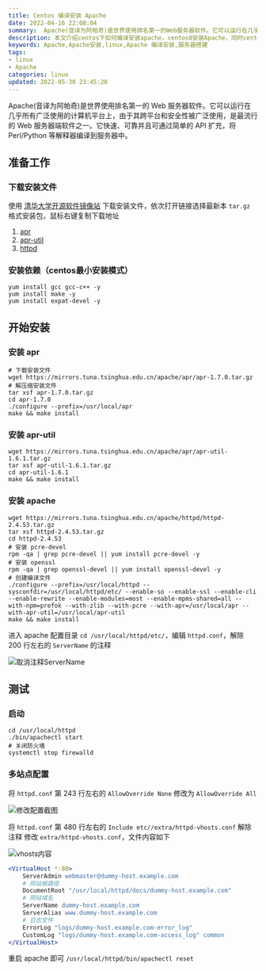 ```yaml
---
title: Centos 编译安装 Apache
date: 2022-04-16 22:08:04
summary:  Apache(音译为阿帕奇)是世界使用排名第一的Web服务器软件。它可以运行在几乎所有广泛使用的计算机平台上，由于其跨平台和安全性被广泛使用，是最流行的Web服务器端软件之一。
description: 本文介绍centos下如何编译安装apache，centos8安装Apache，同时centos7也可，通过编译源代码方式安装，同时编译安装依赖apr和apr-util，并进行简单配置。
keywords: Apache,Apache安装,linux,Apache 编译安装,服务器搭建
tags:
- linux
- Apache
categories: linux
updated: 2022-05-30 23:45:20
---
```




Apache(音译为阿帕奇)是世界使用排名第一的 Web 服务器软件。它可以运行在几乎所有广泛使用的计算机平台上，由于其跨平台和安全性被广泛使用，是最流行的 Web 服务器端软件之一。它快速、可靠并且可通过简单的 API 扩充，将 Perl/Python 等解释器编译到服务器中。



## 准备工作

### 下载安装文件

使用 [清华大学开源软件镜像站](https://mirrors.tuna.tsinghua.edu.cn/) 下载安装文件，依次打开链接选择最新本 `tar.gz` 格式安装包，鼠标右键复制下载地址

1. [apr](https://mirrors.tuna.tsinghua.edu.cn/apache/apr/)
2. [apr-util](https://mirrors.tuna.tsinghua.edu.cn/apache/apr/)
3. [httpd](https://mirrors.tuna.tsinghua.edu.cn/apache/httpd/)

### 安装依赖（centos最小安装模式）

```shell
yum install gcc gcc-c++ -y
yum install make -y
yum install expat-devel -y
```

## 开始安装

### 安装  apr

```shell
# 下载安装文件
wget https://mirrors.tuna.tsinghua.edu.cn/apache/apr/apr-1.7.0.tar.gz
# 解压缩安装文件
tar xsf apr-1.7.0.tar.gz
cd apr-1.7.0
./configure --prefix=/usr/local/apr
make && make install
```

### 安装  apr-util

```shell
wget https://mirrors.tuna.tsinghua.edu.cn/apache/apr/apr-util-1.6.1.tar.gz
tar xsf apr-util-1.6.1.tar.gz
cd apr-util-1.6.1
make && make install
```

### 安装  apache

```shell
wget https://mirrors.tuna.tsinghua.edu.cn/apache/httpd/httpd-2.4.53.tar.gz
tar xsf httpd-2.4.53.tar.gz
cd httpd-2.4.53
# 安装 pcre-devel
rpm -qa | grep pcre-devel || yum install pcre-devel -y
# 安装 openssl
rpm -qa | grep openssl-devel || yum install openssl-devel -y
# 创建编译文件
./configure --prefix=/usr/local/httpd --sysconfdir=/usr/local/httpd/etc/ --enable-so --enable-ssl --enable-cli --enable-rewrite --enable-modules=most --enable-mpms-shared=all --with-npm=prefok --with-zlib --with-pcre --with-apr=/usr/local/apr --with-apr-util=/usr/local/apr-util
make && make install
```
进入 apache 配置目录 `cd /usr/local/httpd/etc/`，编辑 `httpd.conf`，解除 200 行左右的 `ServerName` 的注释 

![取消注释ServerName](https://cdn.codeover.cn/img/625c27fe239250f7c568334f.jpg-imageFop)

## 测试

### 启动

```shell
cd /usr/local/httpd
./bin/apachectl start
# 关闭防火墙
systemctl stop firewalld
```

### 多站点配置

将 `httpd.conf` 第 243 行左右的 `AllowOverride None` 修改为 `AllowOverride All`

![修改配置截图](https://cdn.codeover.cn/img/625c2a61239250f7c56de08e.jpg-imageFop)

将 `httpd.conf` 第 480 行左右的 `Include etc//extra/httpd-vhosts.conf` 解除注释
修改 `extra/httpd-vhosts.conf`，文件内容如下

![vhosts内容](https://cdn.codeover.cn/img/625c2c3e239250f7c571bfaa.jpg-imageFop)

```apache
<VirtualHost *:80>
    ServerAdmin webmaster@dummy-host.example.com
    # 网站根路径
    DocumentRoot "/usr/local/httpd/docs/dummy-host.example.com"
    # 网站域名
    ServerName dummy-host.example.com
    ServerAlias www.dummy-host.example.com
    # 日志文件
    ErrorLog "logs/dummy-host.example.com-error_log"
    CustomLog "logs/dummy-host.example.com-access_log" common
</VirtualHost>
```
重启 apache 即可 `/usr/local/httpd/bin/apachectl reset`